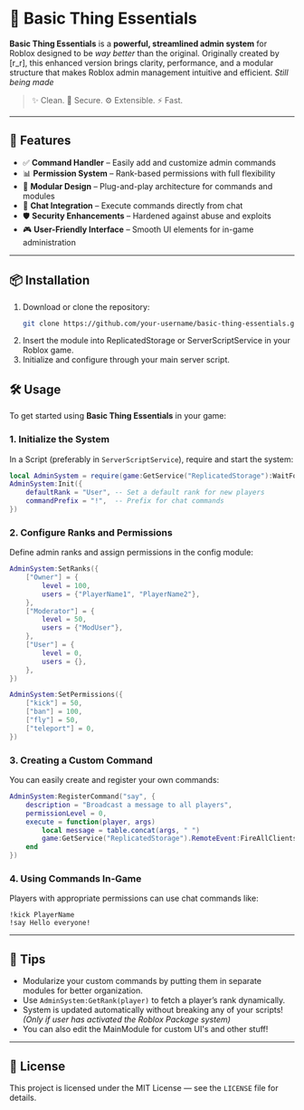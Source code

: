 # 🚀 Basic Thing Essentials

**Basic Thing Essentials** is a **powerful, streamlined admin system** for Roblox designed to be *way better* than the original. Originally created by [r_r], this enhanced version brings clarity, performance, and a modular structure that makes Roblox admin management intuitive and efficient. *Still being made*

> ✨ Clean. 🔐 Secure. ⚙️ Extensible. ⚡ Fast.

---

## 🎯 Features

- ✅ **Command Handler** – Easily add and customize admin commands
- 📊 **Permission System** – Rank-based permissions with full flexibility
- 🧩 **Modular Design** – Plug-and-play architecture for commands and modules
- 💬 **Chat Integration** – Execute commands directly from chat
- 🛡️ **Security Enhancements** – Hardened against abuse and exploits
- 🎮 **User-Friendly Interface** – Smooth UI elements for in-game administration

---

## 📦 Installation

1. Download or clone the repository:
   ```bash
   git clone https://github.com/your-username/basic-thing-essentials.git``

2. Insert the module into ReplicatedStorage or ServerScriptService in your Roblox game.
3. Initialize and configure through your main server script.

## 🛠️ Usage

To get started using **Basic Thing Essentials** in your game:

### 1. **Initialize the System**

In a Script (preferably in `ServerScriptService`), require and start the system:

```lua
local AdminSystem = require(game:GetService("ReplicatedStorage"):WaitForChild("BasicThingEssentials"))
AdminSystem:Init({
    defaultRank = "User", -- Set a default rank for new players
    commandPrefix = "!",  -- Prefix for chat commands
})
```

### 2. **Configure Ranks and Permissions**

Define admin ranks and assign permissions in the config module:

```lua
AdminSystem:SetRanks({
    ["Owner"] = {
        level = 100,
        users = {"PlayerName1", "PlayerName2"},
    },
    ["Moderator"] = {
        level = 50,
        users = {"ModUser"},
    },
    ["User"] = {
        level = 0,
        users = {},
    },
})

AdminSystem:SetPermissions({
    ["kick"] = 50,
    ["ban"] = 100,
    ["fly"] = 50,
    ["teleport"] = 0,
})
```

### 3. **Creating a Custom Command**

You can easily create and register your own commands:

```lua
AdminSystem:RegisterCommand("say", {
    description = "Broadcast a message to all players",
    permissionLevel = 0,
    execute = function(player, args)
        local message = table.concat(args, " ")
        game:GetService("ReplicatedStorage").RemoteEvent:FireAllClients(player.Name .. " says: " .. message)
    end
})
```

### 4. **Using Commands In-Game**

Players with appropriate permissions can use chat commands like:

```
!kick PlayerName
!say Hello everyone!
```

---

## 🧠 Tips

- Modularize your custom commands by putting them in separate modules for better organization.  
- Use `AdminSystem:GetRank(player)` to fetch a player’s rank dynamically.  
- System is updated automatically without breaking any of your scripts! *(Only if user has activated the Roblox Package system)*
- You can also edit the MainModule for custom UI's and other stuff! 

---

## 🧾 License

This project is licensed under the MIT License — see the `LICENSE` file for details.










